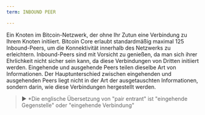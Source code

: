 ```yaml
---
term: INBOUND PEER

---
```

Ein Knoten im Bitcoin-Netzwerk, der ohne Ihr Zutun eine Verbindung zu Ihrem Knoten initiiert. Bitcoin Core erlaubt standardmäßig maximal 125 Inbound-Peers, um die Konnektivität innerhalb des Netzwerks zu erleichtern. Inbound-Peers sind mit Vorsicht zu genießen, da man sich ihrer Ehrlichkeit nicht sicher sein kann, da diese Verbindungen von Dritten initiiert werden. Eingehende und ausgehende Peers teilen dieselbe Art von Informationen. Der Hauptunterschied zwischen eingehenden und ausgehenden Peers liegt nicht in der Art der ausgetauschten Informationen, sondern darin, wie diese Verbindungen hergestellt werden.

> ► *Die englische Übersetzung von "pair entrant" ist "eingehende Gegenstelle" oder "eingehende Verbindung"
